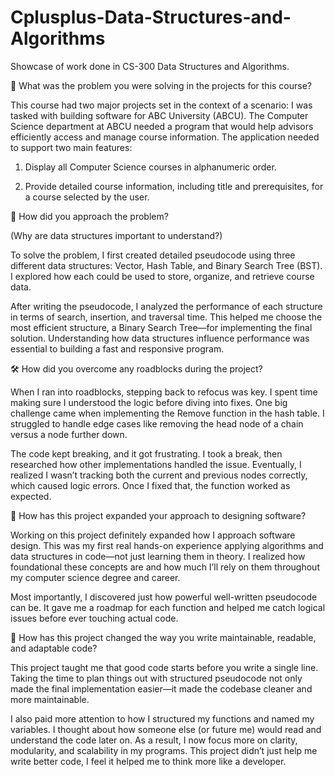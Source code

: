 # Cplusplus-Data-Structures-and-Algorithms
Showcase of work done in CS-300 Data Structures and Algorithms. 


📌 What was the problem you were solving in the projects for this course?

This course had two major projects set in the context of a scenario: I was tasked with building software for ABC University (ABCU). The Computer Science department at ABCU needed a program that would help advisors efficiently access and manage course information. The application needed to support two main features:

  1. Display all Computer Science courses in alphanumeric order.

  2. Provide detailed course information, including title and prerequisites, for a course selected by the user.

🧠 How did you approach the problem?

(Why are data structures important to understand?)

To solve the problem, I first created detailed pseudocode using three different data structures: Vector, Hash Table, and Binary Search Tree (BST). I explored how each could be used to store, organize, and retrieve course data.

After writing the pseudocode, I analyzed the performance of each structure in terms of search, insertion, and traversal time. This helped me choose the most efficient structure, a Binary Search Tree—for implementing the final solution. Understanding how data structures influence performance was essential to building a fast and responsive program.

🛠️ How did you overcome any roadblocks during the project?

When I ran into roadblocks, stepping back to refocus was key. I spent time making sure I understood the logic before diving into fixes. One big challenge came when implementing the Remove function in the hash table. I struggled to handle edge cases like removing the head node of a chain versus a node further down.

The code kept breaking, and it got frustrating. I took a break, then researched how other implementations handled the issue. Eventually, I realized I wasn’t tracking both the current and previous nodes correctly, which caused logic errors. Once I fixed that, the function worked as expected.

🧩 How has this project expanded your approach to designing software?

Working on this project definitely expanded how I approach software design. This was my first real hands-on experience applying algorithms and data structures in code—not just learning them in theory. I realized how foundational these concepts are and how much I’ll rely on them throughout my computer science degree and career.

Most importantly, I discovered just how powerful well-written pseudocode can be. It gave me a roadmap for each function and helped me catch logical issues before ever touching actual code.

🔧 How has this project changed the way you write maintainable, readable, and adaptable code?

This project taught me that good code starts before you write a single line. Taking the time to plan things out with structured pseudocode not only made the final implementation easier—it made the codebase cleaner and more maintainable.

I also paid more attention to how I structured my functions and named my variables. I thought about how someone else (or future me) would read and understand the code later on. As a result, I now focus more on clarity, modularity, and scalability in my programs. This project didn’t just help me write better code, I feel it helped me to think more like a developer.
